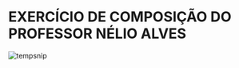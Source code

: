 # EXERCÍCIO DE COMPOSIÇÃO DO PROFESSOR NÉLIO ALVES

![tempsnip](https://user-images.githubusercontent.com/78217344/231620742-109e2e8d-7518-49c9-a7b5-716832995b62.png)
